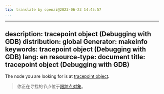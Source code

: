 ```yaml
---
tip: translate by openai@2023-06-23 14:45:57
...
```

---
description: tracepoint object (Debugging with GDB)
distribution: global
Generator: makeinfo
keywords: tracepoint object (Debugging with GDB)
lang: en
resource-type: document
title: tracepoint object (Debugging with GDB)
---

The node you are looking for is at [tracepoint object](IPA-Protocol-Objects.html#tracepoint-object).

> 你正在寻找的节点位于[跟踪点对象](IPA-Protocol-Objects.html#tracepoint-object)。
